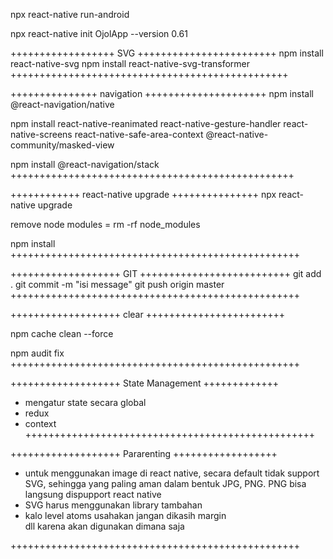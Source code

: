 npx react-native run-android

<!-- installan  -->

npx react-native init OjolApp --version 0.61

++++++++++++++++++ SVG ++++++++++++++++++++++++
npm install react-native-svg
npm install react-native-svg-transformer
++++++++++++++++++++++++++++++++++++++++++++++++

+++++++++++++++ navigation +++++++++++++++++++++
npm install @react-navigation/native

npm install react-native-reanimated react-native-gesture-handler react-native-screens react-native-safe-area-context @react-native-community/masked-view

npm install @react-navigation/stack
+++++++++++++++++++++++++++++++++++++++++++++++++

++++++++++++ react-native upgrade +++++++++++++++
npx react-native upgrade

remove node modules = rm -rf node_modules

npm install
++++++++++++++++++++++++++++++++++++++++++++++++++

+++++++++++++++++++ GIT ++++++++++++++++++++++++++
git add .
git commit -m "isi message"
git push origin master
++++++++++++++++++++++++++++++++++++++++++++++++++

+++++++++++++++++++ clear ++++++++++++++++++++++++

npm cache clean --force

npm audit fix
++++++++++++++++++++++++++++++++++++++++++++++++++

+++++++++++++++++++ State Management +++++++++++++

- mengatur state secara global
- redux
- context
  ++++++++++++++++++++++++++++++++++++++++++++++++++

+++++++++++++++++++ Pararenting ++++++++++++++++++

- untuk menggunakan image di react native, secara
  default tidak support SVG, sehingga yang paling
  aman dalam bentuk JPG, PNG. PNG bisa langsung
  dispupport react native
- SVG harus menggunakan library tambahan
- kalo level atoms usahakan jangan dikasih margin  
  dll karena akan digunakan dimana saja

++++++++++++++++++++++++++++++++++++++++++++++++++
